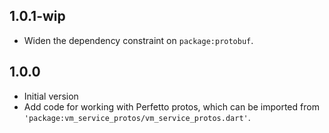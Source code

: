 ## 1.0.1-wip

- Widen the dependency constraint on `package:protobuf`.

## 1.0.0

- Initial version
- Add code for working with Perfetto protos, which can be imported from
  `'package:vm_service_protos/vm_service_protos.dart'`.

